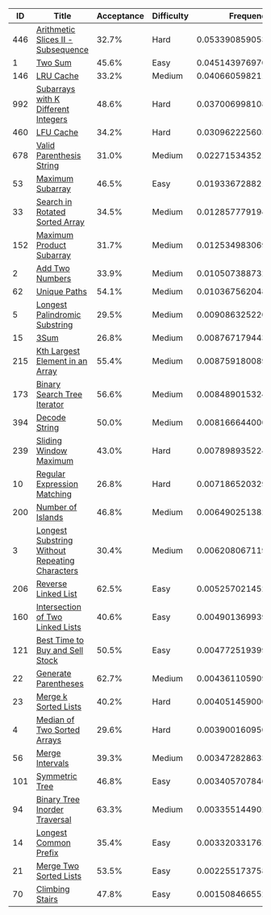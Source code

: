 |ID|Title|Acceptance|Difficulty|Frequency|
|----|-----|----|---|---|
|446|[Arithmetic Slices II - Subsequence]( https://leetcode.com/problems/arithmetic-slices-ii-subsequence)|32.7%|Hard|0.053390859053336806|
|1|[Two Sum]( https://leetcode.com/problems/two-sum)|45.6%|Easy|0.04514397697084252|
|146|[LRU Cache]( https://leetcode.com/problems/lru-cache)|33.2%|Medium|0.040660598211268925|
|992|[Subarrays with K Different Integers]( https://leetcode.com/problems/subarrays-with-k-different-integers)|48.6%|Hard|0.03700699810869683|
|460|[LFU Cache]( https://leetcode.com/problems/lfu-cache)|34.2%|Hard|0.030962225603966897|
|678|[Valid Parenthesis String]( https://leetcode.com/problems/valid-parenthesis-string)|31.0%|Medium|0.02271534352147261|
|53|[Maximum Subarray]( https://leetcode.com/problems/maximum-subarray)|46.5%|Easy|0.019336728821707075|
|33|[Search in Rotated Sorted Array]( https://leetcode.com/problems/search-in-rotated-sorted-array)|34.5%|Medium|0.012857779194289386|
|152|[Maximum Product Subarray]( https://leetcode.com/problems/maximum-product-subarray)|31.7%|Medium|0.012534983069696118|
|2|[Add Two Numbers]( https://leetcode.com/problems/add-two-numbers)|33.9%|Medium|0.010507388732168088|
|62|[Unique Paths]( https://leetcode.com/problems/unique-paths)|54.1%|Medium|0.010367562048856941|
|5|[Longest Palindromic Substring]( https://leetcode.com/problems/longest-palindromic-substring)|29.5%|Medium|0.009086325220960808|
|15|[3Sum]( https://leetcode.com/problems/3sum)|26.8%|Medium|0.00876717944353383|
|215|[Kth Largest Element in an Array]( https://leetcode.com/problems/kth-largest-element-in-an-array)|55.4%|Medium|0.008759180089881562|
|173|[Binary Search Tree Iterator]( https://leetcode.com/problems/binary-search-tree-iterator)|56.6%|Medium|0.008489015324911316|
|394|[Decode String]( https://leetcode.com/problems/decode-string)|50.0%|Medium|0.008166644000272283|
|239|[Sliding Window Maximum]( https://leetcode.com/problems/sliding-window-maximum)|43.0%|Hard|0.007898935224534491|
|10|[Regular Expression Matching]( https://leetcode.com/problems/regular-expression-matching)|26.8%|Hard|0.0071865203293987245|
|200|[Number of Islands]( https://leetcode.com/problems/number-of-islands)|46.8%|Medium|0.006490251382779317|
|3|[Longest Substring Without Repeating Characters]( https://leetcode.com/problems/longest-substring-without-repeating-characters)|30.4%|Medium|0.006208067119374334|
|206|[Reverse Linked List]( https://leetcode.com/problems/reverse-linked-list)|62.5%|Easy|0.005257021452801617|
|160|[Intersection of Two Linked Lists]( https://leetcode.com/problems/intersection-of-two-linked-lists)|40.6%|Easy|0.004901369939720486|
|121|[Best Time to Buy and Sell Stock]( https://leetcode.com/problems/best-time-to-buy-and-sell-stock)|50.5%|Easy|0.0047725193990346675|
|22|[Generate Parentheses]( https://leetcode.com/problems/generate-parentheses)|62.7%|Medium|0.0043611059090124735|
|23|[Merge k Sorted Lists]( https://leetcode.com/problems/merge-k-sorted-lists)|40.2%|Hard|0.004051459000748015|
|4|[Median of Two Sorted Arrays]( https://leetcode.com/problems/median-of-two-sorted-arrays)|29.6%|Hard|0.003900160950094767|
|56|[Merge Intervals]( https://leetcode.com/problems/merge-intervals)|39.3%|Medium|0.0034728286335985107|
|101|[Symmetric Tree]( https://leetcode.com/problems/symmetric-tree)|46.8%|Easy|0.0034057078469827435|
|94|[Binary Tree Inorder Traversal]( https://leetcode.com/problems/binary-tree-inorder-traversal)|63.3%|Medium|0.0033551449021403577|
|14|[Longest Common Prefix]( https://leetcode.com/problems/longest-common-prefix)|35.4%|Easy|0.003320331762984143|
|21|[Merge Two Sorted Lists]( https://leetcode.com/problems/merge-two-sorted-lists)|53.5%|Easy|0.0022551737583973706|
|70|[Climbing Stairs]( https://leetcode.com/problems/climbing-stairs)|47.8%|Easy|0.0015084665529624085|
